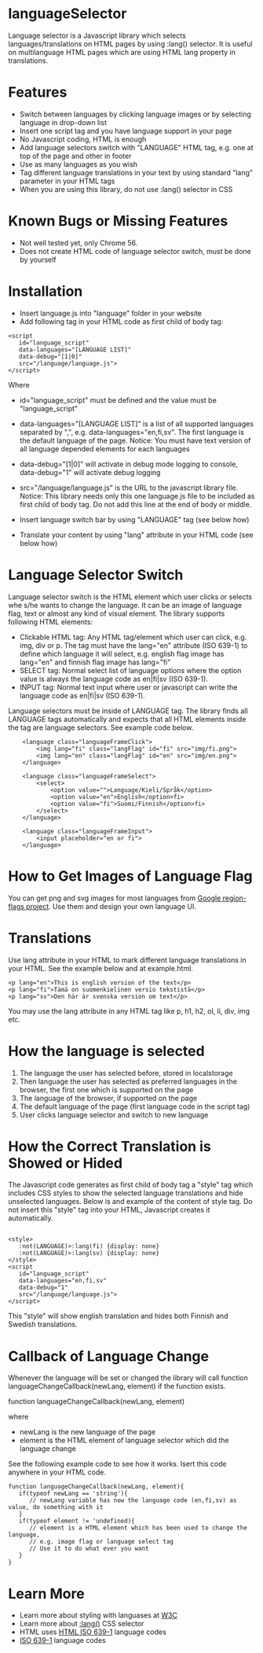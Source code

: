 # languageSelector
Language selector is a Javascript library which selects languages/translations on HTML pages by using :lang() selector.
It is useful on multilanguage HTML pages which are using HTML lang property in translations.

# Features
- Switch between languages by clicking language images or by selecting language in drop-down list
- Insert one script tag and you have language support in your page
- No Javascript coding, HTML is enough
- Add language selectors switch with "LANGUAGE" HTML tag, e.g. one at top of the page and other in footer
- Use as many languages as you wish
- Tag different language translations in your text by using standard "lang" parameter in your HTML tags
- When you are using this library, do not use :lang() selector in CSS

# Known Bugs or Missing Features
- Not well tested yet, only Chrome 56.
- Does not create HTML code of language selector switch, must be done by yourself

# Installation
- Insert language.js into "language" folder in your website
- Add following tag in your HTML code as first child of body tag:
```
<script 
   id="language_script" 
   data-languages="[LANGUAGE LIST]" 
   data-debug="[1|0]" 
   src="/language/language.js">
</script>
```
Where
- id="language_script" must be defined and the value must be "language_script"
- data-languages="[LANGUAGE LIST]" is a list of all supported languages separated by ",", e.g. data-languages="en,fi,sv". The first language is the default language of the page. Notice: You must have text version of all language depended elements for each languages
- data-debug="[1|0]" will activate in debug mode logging to console, data-debug="1" will activate debug logging
- src="/language/language.js" is the URL to the javascript library file. Notice: This library needs only this one language.js file to be included as first child of body tag. Do not add this line at the end of body or middle.

- Insert language switch bar by using "LANGUAGE" tag  (see below how)
- Translate your content by using "lang" attribute in your HTML code (see below how)

# Language Selector Switch
Language selector switch is the HTML element which user clicks or selects whe s/he wants to change the language. It can be an image of language flag, text or almost any kind of visual element.
The library supports following HTML elements:
- Clickable HTML tag: Any HTML tag/element which user can click, e.g. img, div or p. The tag must have the lang="en" attribute (ISO 639-1) to define which language it will select, e.g. english flag image has lang="en" and finnish flag image has lang="fi"
- SELECT tag: Normal select list of language options where the option value is always the language code as en|fi|sv (ISO 639-1).
- INPUT tag: Normal text input where user or javascript can write the language code as en|fi|sv (ISO 639-1).

Language selectors must be inside of LANGUAGE tag. The library finds all LANGUAGE tags automatically and expects that all HTML elements inside the tag are language selectors. See example code below.
```
	<language class="languageFrameClick">
		<img lang="fi" class="langFlag" id="fi" src="img/fi.png">
		<img lang="en" class="langFlag" id="en" src="img/en.png">
	</language>

    <language class="languageFrameSelect">
        <select>
            <option value="">Language/Kieli/Språk</option>
            <option value="en">English</option>fi>
            <option value="fi">Suomi/Finnish</option>fi>
        </select>
	</language>

    <language class="languageFrameInput">
        <input placeholder="en or fi">
	</language>
```

# How to Get Images of Language Flag
You can get png and svg images for most languages from [Google region-flags project](https://github.com/googlei18n/region-flags "Google region flag project"). Use them and design your own language UI.

# Translations
Use lang attribute in your HTML to mark different language translations in your HTML. See the example below and at example.html.
```
<p lang="en">This is english version of the text</p>
<p lang="fi">Tämä on suomenkielinen versio tekstistä</p>
<p lang="sv">Den här är svenska version om text</p>
```
You may use the lang attribute in any HTML tag like p, h1, h2, ol, li, div, img etc.

# How the language is selected
1. The language the user has selected before, stored in localstorage
2. Then language the user has selected as preferred languages in the browser, the first one which is supported on the page
3. The language of the browser, if supported on the page
4. The default language of the page (first language code in the script tag)
5. User clicks language selector and switch to new language

# How the Correct Translation is Showed or Hided

The Javascript code generates as first child of body tag a "style" tag which includes CSS styles to show the selected language translations and hide unselected languages. Below is and example of the content of style tag. Do not insert this "style" tag into your HTML, Javascript creates it automatically.
```

<style>
   :not(LANGUAGE)>:lang(fi) {display: none}
   :not(LANGUAGE)>:lang(sv) {display: none}
</style>
<script 
   id="language_script" 
   data-languages="en,fi,sv" 
   data-debug="1" 
   src="/language/language.js">
</script>
```
This "style" will show english translation and hides both Finnish and Swedish translations.

# Callback of Language Change
Whenever the language will be set or changed the library will call function languageChangeCallback(newLang, element) if the function exists.

function languageChangeCallback(newLang, element)

where

- newLang is the new language of the page
- element is the HTML element of language selector which did the language change

See the following example code to see how it works. Isert this code anywhere in your HTML code.

```
function languageChangeCallback(newLang, element){
   if(typeof newLang == 'string'){
      // newLang variable has now the language code (en,fi,sv) as value, do something with it
   }
   if(typeof element != 'undefined){
      // element is a HTML element which has been used to change the language, 
      // e.g. image flag or language select tag
      // Use it to do what ever you want
   }
}
```
# Learn More
- Learn more about styling with languases at [W3C](https://www.w3.org/International/questions/qa-css-lang "W3C: Styling using language attributes")
- Learn more about [:lang()](https://developer.mozilla.org/en-US/docs/Web/CSS/:lang "Mozilla Developer Network: :lang") CSS selector
- HTML uses [HTML ISO 639-1](https://en.wikipedia.org/wiki/List_of_ISO_639-1_codes "W3C: HTML Language Code Reference") language codes
- [ISO 639-1](https://en.wikipedia.org/wiki/List_of_ISO_639-1_codes "Wikipedia: List of ISO 639-1 codes") language codes
